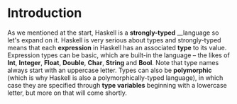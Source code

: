 # Introduction

As we mentioned at the start, Haskell is a **strongly-typed** __language so let's expand on it. Haskell is very serious about types and strongly-typed means that each **expression** in Haskell has an associated **type** to its value. Expression types can be basic, which are built-in the language – the likes of **Int**, **Integer**, **Float**, **Double**, **Char**, **String** and **Bool**. Note that type names always start with an uppercase letter. Types can also be **polymorphic** \(which is why Haskell is also a polymorphically-typed language\), in which case they are specified through **type variables** beginning with a lowercase letter, but more on that will come shortly.

